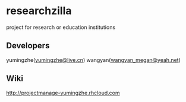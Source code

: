 researchzilla
=============

project for research or education institutions

Developers
----------
yumingzhe(yumingzhe@live.cn)
wangyan(wangyan_megan@yeah.net)

Wiki
----
http://projectmanage-yumingzhe.rhcloud.com

